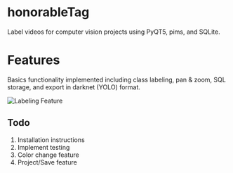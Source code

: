# honorableTag

Label videos for computer vision projects using PyQT5, pims, and SQLite.

# Features

Basics functionality implemented including class labeling, pan & zoom, SQL storage, and export in darknet (YOLO) format.

![Labeling Feature](https://media.giphy.com/media/fYC5IGe6ApmXwRgncP/giphy.gif)

## Todo

1. Installation instructions
2. Implement testing
3. Color change feature
4. Project/Save feature
